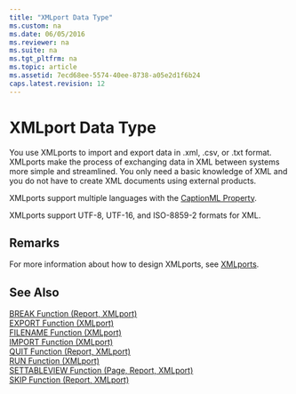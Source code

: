 ```yaml
---
title: "XMLport Data Type"
ms.custom: na
ms.date: 06/05/2016
ms.reviewer: na
ms.suite: na
ms.tgt_pltfrm: na
ms.topic: article
ms.assetid: 7ecd68ee-5574-40ee-8738-a05e2d1f6b24
caps.latest.revision: 12
---
```

# XMLport Data Type
You use XMLports to import and export data in .xml, .csv, or .txt format. XMLports make the process of exchanging data in XML between systems more simple and streamlined. You only need a basic knowledge of XML and you do not have to create XML documents using external products.  
  
 XMLports support multiple languages with the [CaptionML Property](../dynamics-nav/CaptionML-Property.md).  
  
 XMLports support UTF\-8, UTF\-16, and ISO\-8859\-2 formats for XML.  
  
## Remarks  
 For more information about how to design XMLports, see [XMLports](../dynamics-nav/XMLports.md).  
  
## See Also  
 [BREAK Function \(Report, XMLport\)](../dynamics-nav/BREAK-Function--Report--XMLport-.md)   
 [EXPORT Function \(XMLport\)](../dynamics-nav/EXPORT-Function--XMLport-.md)   
 [FILENAME Function \(XMLport\)](../dynamics-nav/FILENAME-Function--XMLport-.md)   
 [IMPORT Function \(XMLport\)](../dynamics-nav/IMPORT-Function--XMLport-.md)   
 [QUIT Function \(Report, XMLport\)](../dynamics-nav/QUIT-Function--Report--XMLport-.md)   
 [RUN Function \(XMLport\)](../dynamics-nav/RUN-Function--XMLport-.md)   
 [SETTABLEVIEW Function \(Page, Report, XMLport\)](../dynamics-nav/SETTABLEVIEW-Function--Page--Report--XMLport-.md)   
 [SKIP Function \(Report, XMLport\)](../dynamics-nav/SKIP-Function--Report--XMLport-.md)